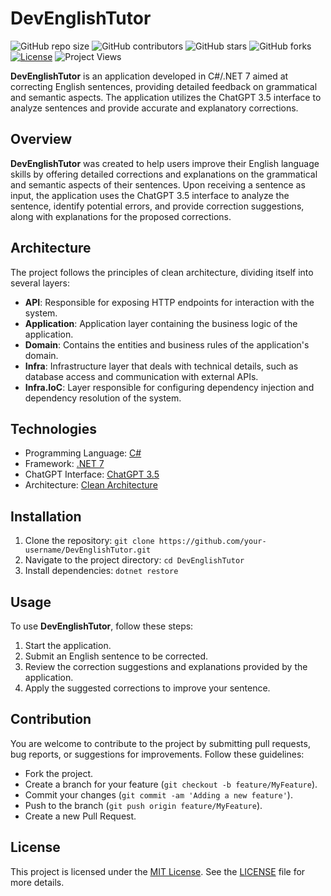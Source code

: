 # DevEnglishTutor

![GitHub repo size](https://img.shields.io/github/repo-size/Pedrolustosa/DevEnglishTutor)
![GitHub contributors](https://img.shields.io/github/contributors/Pedrolustosa/DevEnglishTutor)
![GitHub stars](https://img.shields.io/github/stars/Pedrolustosa/DevEnglishTutor?style=social)
![GitHub forks](https://img.shields.io/github/forks/Pedrolustosa/DevEnglishTutor?style=social)
[![License](https://img.shields.io/badge/License-MIT-blue.svg)](https://opensource.org/licenses/MIT)
![Project Views](https://komarev.com/ghpvc/?username=Pedrolustosa&label=Project%20Views&color=brightgreen)

**DevEnglishTutor** is an application developed in C#/.NET 7 aimed at correcting English sentences, providing detailed feedback on grammatical and semantic aspects. The application utilizes the ChatGPT 3.5 interface to analyze sentences and provide accurate and explanatory corrections.

## Overview

**DevEnglishTutor** was created to help users improve their English language skills by offering detailed corrections and explanations on the grammatical and semantic aspects of their sentences. Upon receiving a sentence as input, the application uses the ChatGPT 3.5 interface to analyze the sentence, identify potential errors, and provide correction suggestions, along with explanations for the proposed corrections.

## Architecture

The project follows the principles of clean architecture, dividing itself into several layers:

- **API**: Responsible for exposing HTTP endpoints for interaction with the system.
- **Application**: Application layer containing the business logic of the application.
- **Domain**: Contains the entities and business rules of the application's domain.
- **Infra**: Infrastructure layer that deals with technical details, such as database access and communication with external APIs.
- **Infra.IoC**: Layer responsible for configuring dependency injection and dependency resolution of the system.

## Technologies

- Programming Language: [C#](https://docs.microsoft.com/en-us/dotnet/csharp/)
- Framework: [.NET 7](https://dotnet.microsoft.com/)
- ChatGPT Interface: [ChatGPT 3.5](https://openai.com/gpt)
- Architecture: [Clean Architecture](https://blog.cleancoder.com/uncle-bob/2012/08/13/the-clean-architecture.html)

## Installation

1. Clone the repository: `git clone https://github.com/your-username/DevEnglishTutor.git`
2. Navigate to the project directory: `cd DevEnglishTutor`
3. Install dependencies: `dotnet restore`

## Usage

To use **DevEnglishTutor**, follow these steps:

1. Start the application.
2. Submit an English sentence to be corrected.
3. Review the correction suggestions and explanations provided by the application.
4. Apply the suggested corrections to improve your sentence.

## Contribution

You are welcome to contribute to the project by submitting pull requests, bug reports, or suggestions for improvements. Follow these guidelines:

- Fork the project.
- Create a branch for your feature (`git checkout -b feature/MyFeature`).
- Commit your changes (`git commit -am 'Adding a new feature'`).
- Push to the branch (`git push origin feature/MyFeature`).
- Create a new Pull Request.

## License

This project is licensed under the [MIT License](LICENSE). See the [LICENSE](LICENSE) file for more details.
